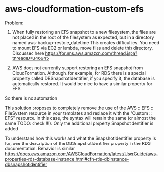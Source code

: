 # aws-cloudformation-custom-efs

Problem:
1. When fully restoring an EFS snapshot to a new filesystem, the files are not placed in the root of the filesystem as expected, but in a directory named aws-backup-restore_datetime
This creates difficulties. You need to mount EFS via EC2 or lambda, move files and delete this directory. Discussed here https://forums.aws.amazon.com/thread.jspa?threadID=346945

2. AWS does not currently support restoring an EFS snapshot from CloudFormation. Although, for example, for RDS there is a special property called DBSnapshotIdentifier, if you specify it, the database is automatically restored.
It would be nice to have a similar property for EFS

So there is no automation

This solution proposes to completely remove the use of the AWS :: EFS :: FileSystem resource in your templates and replace it with the "Custom :: EFS" resource.
In this case, the syntax will remain the same (or almost the same TODO: check !!!). Only the additional property SnapshotIdentifier is added

To understand how this works and what the SnapshotIdentifier property is for, see the description of the DBSnapshotIdentifier property in the RDS documentation. Behavior is similar
https://docs.aws.amazon.com/AWSCloudFormation/latest/UserGuide/aws-properties-rds-database-instance.html#cfn-rds-dbinstance-dbsnapshotidentifier
